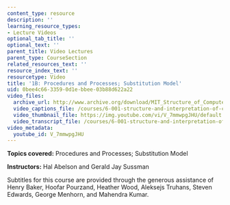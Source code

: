 ```yaml
---
content_type: resource
description: ''
learning_resource_types:
- Lecture Videos
optional_tab_title: ''
optional_text: ''
parent_title: Video Lectures
parent_type: CourseSection
related_resources_text: ''
resource_index_text: ''
resourcetype: Video
title: '1B: Procedures and Processes; Substitution Model'
uid: 0bee4c66-3359-0d1e-bbee-03b88d622a22
video_files:
  archive_url: http://www.archive.org/download/MIT_Structure_of_Computer_Programs_1986/lec1b.mp4
  video_captions_file: /courses/6-001-structure-and-interpretation-of-computer-programs-spring-2005/86cf45b23b295d4d81c0c86e1953cc10_V_7mmwpgJHU.vtt
  video_thumbnail_file: https://img.youtube.com/vi/V_7mmwpgJHU/default.jpg
  video_transcript_file: /courses/6-001-structure-and-interpretation-of-computer-programs-spring-2005/c4d1f16f3b0cb1e702defba51ba0f9ed_V_7mmwpgJHU.pdf
video_metadata:
  youtube_id: V_7mmwpgJHU
---
```


**Topics covered:** Procedures and Processes; Substitution Model

**Instructors:** Hal Abelson and Gerald Jay Sussman

Subtitles for this course are provided through the generous assistance of Henry Baker, Hoofar Pourzand, Heather Wood, Aleksejs Truhans, Steven Edwards, George Menhorn, and Mahendra Kumar.